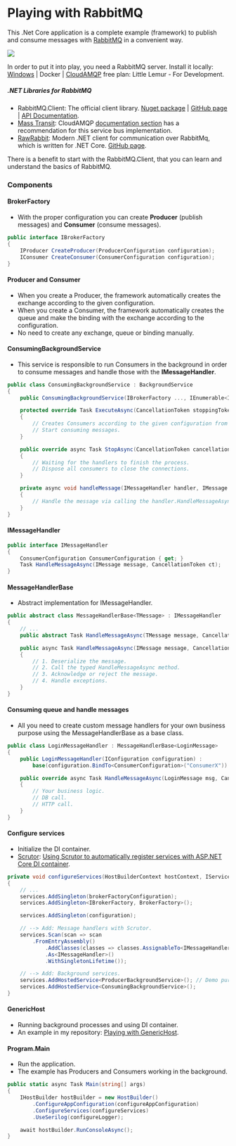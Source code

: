 # Playing with RabbitMQ

This .Net Core application is a complete example (framework) to publish and consume messages with [RabbitMQ](https://www.rabbitmq.com "RabbitMQ") in a convenient way.

![](https://www.cloudamqp.com/img/docs/camqp.png)

In order to put it into play, you need a RabbitMQ server. Install it locally: [Windows](http://www.rabbitmq.com/install-windows.html "Windows") |  Docker | [CloudAMQP](https://www.cloudamqp.com/plans.html "CloudAMQP") free plan: Little Lemur - For Development.

##### .NET Libraries for RabbitMQ
- RabbitMQ.Client: The official client library. [Nuget package](https://www.nuget.org/packages/RabbitMQ.Client "Nuget package") | [GitHub page](https://github.com/rabbitmq/rabbitmq-dotnet-client "GitHub page") | [API Documentation](https://rabbitmq.github.io/rabbitmq-dotnet-client/index.html "API Documentation").
- [Mass Transit](http://masstransit-project.com "Mass Transit"): CloudAMQP [documentation section](https://www.cloudamqp.com/docs/index.html "documentation section") has a recommendation for this service bus implementation.
- [RawRabbit](https://rawrabbit.readthedocs.io/en/master "RawRabbit"): Modern .NET client for communication over RabbitMq, which is written for .NET Core. [GitHub page](https://github.com/pardahlman/RawRabbit "GitHub page").

There is a benefit to start with the RabbitMQ.Client, that you can learn and understand the basics of RabbitMQ.

### Components
#### BrokerFactory
- With the proper configuration you can create **Producer** (publish messages) and **Consumer** (consume messages).

```csharp
public interface IBrokerFactory
{
    IProducer CreateProducer(ProducerConfiguration configuration);
    IConsumer CreateConsumer(ConsumerConfiguration configuration);
}
```

#### Producer and Consumer
- When you create a Producer, the framework automatically creates the exchange according to the given configuration.
- When you create a Consumer, the framework automatically creates the queue and make the binding with the exchange according to the configuration.
- No need to create any exchange, queue or binding manually.

#### ConsumingBackgroundService
- This service is responsible to run Consumers in the background in order to consume messages and handle those with the **IMessageHandler**.

```csharp
public class ConsumingBackgroundService : BackgroundService
{
    public ConsumingBackgroundService(IBrokerFactory ..., IEnumerable<IMessageHandler> ...)

    protected override Task ExecuteAsync(CancellationToken stoppingToken)
    {
        // Creates Consumers according to the given configuration from the IMessageHandler.
        // Start consuming messages.
    }

    public override async Task StopAsync(CancellationToken cancellationToken)
    {
        // Waiting for the handlers to finish the process.
        // Dispose all consumers to close the connections.
    }

    private async void handleMessage(IMessageHandler handler, IMessage msg, CancellationToken)
    {
        // Handle the message via calling the handler.HandleMessageAsync(msg).
    }
}
```

#### IMessageHandler

```csharp
public interface IMessageHandler
{
    ConsumerConfiguration ConsumerConfiguration { get; }
    Task HandleMessageAsync(IMessage message, CancellationToken ct);
}
```

#### MessageHandlerBase
- Abstract implementation for IMessageHandler.

```csharp
public abstract class MessageHandlerBase<TMessage> : IMessageHandler
{
    // ...
    public abstract Task HandleMessageAsync(TMessage message, CancellationToken ct);

    public async Task HandleMessageAsync(IMessage message, CancellationToken ct)
    {
        // 1. Deserialize the message.
        // 2. Call the typed HandleMessageAsync method.
        // 3. Acknowledge or reject the message.
        // 4. Handle exceptions.
    }
}
```

#### Consuming queue and handle messages
- All you need to create custom message handlers for your own business purpose using the MessageHandlerBase as a base class.

```csharp
public class LoginMessageHandler : MessageHandlerBase<LoginMessage>
{
    public LoginMessageHandler(IConfiguration configuration) :
        base(configuration.BindTo<ConsumerConfiguration>("ConsumerX")) { }

    public override async Task HandleMessageAsync(LoginMessage msg, CancellationToken)
    {
        // Your business logic.
        // DB call.
        // HTTP call.
    }
}
```

#### Configure services
- Initialize the DI container.
- [Scrutor](https://github.com/khellang/Scrutor "Scrutor"): [Using Scrutor to automatically register services with ASP.NET Core DI container](https://andrewlock.net/using-scrutor-to-automatically-register-your-services-with-the-asp-net-core-di-container "Using Scrutor to automatically register services with ASP.NET Core DI container").

```csharp
private void configureServices(HostBuilderContext hostContext, IServiceCollection services)
{
    // ...
    services.AddSingleton(brokerFactoryConfiguration);
    services.AddSingleton<IBrokerFactory, BrokerFactory>();

    services.AddSingleton(configuration);

    // --> Add: Message handlers with Scrutor.
    services.Scan(scan => scan
        .FromEntryAssembly()
            .AddClasses(classes => classes.AssignableTo<IMessageHandler>())
            .As<IMessageHandler>()
            .WithSingletonLifetime());

    // --> Add: Background services.
    services.AddHostedService<ProducerBackgroundService>(); // Demo purpose.
    services.AddHostedService<ConsumingBackgroundService>();
}
```
#### GenericHost
- Running background processes and using DI container.
- An example in my repository: [Playing with GenericHost](https://github.com/19balazs86/PlayingWithGenericHost "Playing with GenericHost").

#### Program.Main
- Run the application.
- The example has Producers and Consumers working in the background.

```csharp
public static async Task Main(string[] args)
{
    IHostBuilder hostBuilder = new HostBuilder()
        .ConfigureAppConfiguration(configureAppConfiguration)
        .ConfigureServices(configureServices)
        .UseSerilog(configureLogger);

    await hostBuilder.RunConsoleAsync();
}
```
